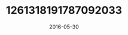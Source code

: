 ---
title: "1261318191787092033"
image: "2016-05-30 14.01.07 1261318191787092033_46248401"
date: "2016-05-30"
type: "photo"
---